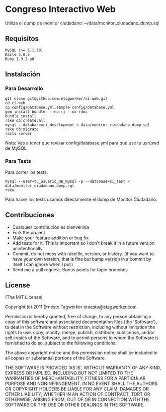 # Congreso Interactivo Web

Utiliza el dump de monitor ciudadano: ~/data/monitor_ciudadano_dump.sql

## Requisitos

    MySQL (>= 5.1.39)
    Rails 3.0.9
    Ruby 1.9.2-p0

## Instalación

### Para Desarrollo

    git clone git@github.com:etagwerker/ci-web.git
    cd ci-web
    cp config/database.yml.sample config/database.yml
    gem install bundler --no-ri --no-rdoc
    bundle install
    rake db:create:all
    mysql --database=ci_development < data/monitor_ciudadano_dump.sql
    rake db:migrate
    rails server
    
Nota: Vas a tener que revisar config/database.yml para que use tu usr/pwd de MySQL

### Para Tests

Para correr los tests. 

    mysql --user=tu_usuario_de_mysql -p --database=ci_test < data/monitor_ciudadano_dump.sql
    rake 

Para hacer los tests usamos directamente el dump de Monitor Ciudadano. 

## Contribuciones
 
* Cualquier contribución es bienvenida
* Fork the project
* Make your feature addition or bug fix
* Add tests for it. This is important so I don't break it in a
  future version unintentionally
* Commit, do not mess with rakefile, version, or history.
  (if you want to have your own version, that is fine but
   bump version in a commit by itself I can ignore when I pull)
* Send me a pull request. Bonus points for topic branches

## License

(The MIT License)

Copyright (c) 2011 Ernesto Tagwerker <ernesto@etagwerker.com>

Permission is hereby granted, free of charge, to any person obtaining
a copy of this software and associated documentation files (the
'Software'), to deal in the Software without restriction, including
without limitation the rights to use, copy, modify, merge, publish,
distribute, sublicense, and/or sell copies of the Software, and to
permit persons to whom the Software is furnished to do so, subject to
the following conditions:

The above copyright notice and this permission notice shall be
included in all copies or substantial portions of the Software.

THE SOFTWARE IS PROVIDED 'AS IS', WITHOUT WARRANTY OF ANY KIND,
EXPRESS OR IMPLIED, INCLUDING BUT NOT LIMITED TO THE WARRANTIES OF
MERCHANTABILITY, FITNESS FOR A PARTICULAR PURPOSE AND NONINFRINGEMENT.
IN NO EVENT SHALL THE AUTHORS OR COPYRIGHT HOLDERS BE LIABLE FOR ANY
CLAIM, DAMAGES OR OTHER LIABILITY, WHETHER IN AN ACTION OF CONTRACT,
TORT OR OTHERWISE, ARISING FROM, OUT OF OR IN CONNECTION WITH THE
SOFTWARE OR THE USE OR OTHER DEALINGS IN THE SOFTWARE.